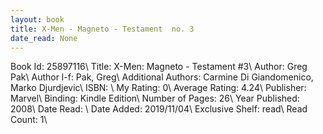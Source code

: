 ```yaml
---
layout: book
title: X-Men - Magneto - Testament  no. 3
date_read: None
---
```


Book Id: 25897116\ 
Title: X-Men: Magneto - Testament #3\ 
Author: Greg Pak\ 
Author l-f: Pak, Greg\ 
Additional Authors: Carmine Di Giandomenico, Marko Djurdjevic\ 
ISBN: \ 
My Rating: 0\ 
Average Rating: 4.24\ 
Publisher: Marvel\ 
Binding: Kindle Edition\ 
Number of Pages: 26\ 
Year Published: 2008\ 
Date Read: \ 
Date Added: 2019/11/04\ 
Exclusive Shelf: read\ 
Read Count: 1\ 


